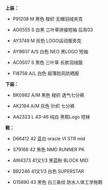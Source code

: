 **上装：**

- P91208 M 黑色 梭织 无帽羽绒夹克

- AO0555 S 白黑 三叶草拼接短袖 后背03

- AY3749 M 灰色 LOGO运动服夹克

- AY9607 A/S 白色 NEO 黑LOGO 短袖

- AC0507 S 黑色 三叶草 长款羽绒服

- FI8758 A/L 白色 超薄防风防晒服


**下装：**

- BK0982 A/M 黑色 梭织 透气七分裤

- AK2194 A/M 灰色 针织 七分裤

- AA2323 L 43-46 纯白 黑帮Logo 短袜


**鞋：**

- D66412 42 蓝白 oracle VI STR mid

- S79168 42 黑色 NMD RUNNER PK

- AW4373 41又1/3 黑蓝粉 BLOCK MID

- BB2246 41又1/3 白色 SUPERSTAR

- G15890 43 黑色 白三条纹 防水人体工学拖鞋
